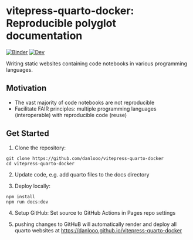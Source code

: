 # vitepress-quarto-docker: Reproducible polyglot documentation

[![Binder](https://mybinder.org/badge_logo.svg)](https://mybinder.org/v2/gh/danlooo/vitepress-quarto-docker/HEAD)
[![Dev](https://img.shields.io/badge/docs-dev-blue.svg)](https://danlooo.github.io/vitepress-quarto-docker)

Writing static websites containing code notebooks in various programming languages.

## Motivation

- The vast majority of code notebooks are not reproducible
- Facilitate FAIR principles: multiple programming languages (interoperable) with reproducible code (reuse)

## Get Started

1. Clone the repository:

```{bash}
git clone https://github.com/danlooo/vitepress-quarto-docker
cd vitepress-quarto-docker
```

2. Update code, e.g. add quarto files to the docs directory

3. Deploy locally:

```{bash}
npm install
npm run docs:dev
```

4. Setup GitHub: Set source to GitHub Actions in Pages repo settings

5. pushing changes to GitHuB will automatically render and deploy all quarto websites at https://danlooo.github.io/vitepress-quarto-docker
